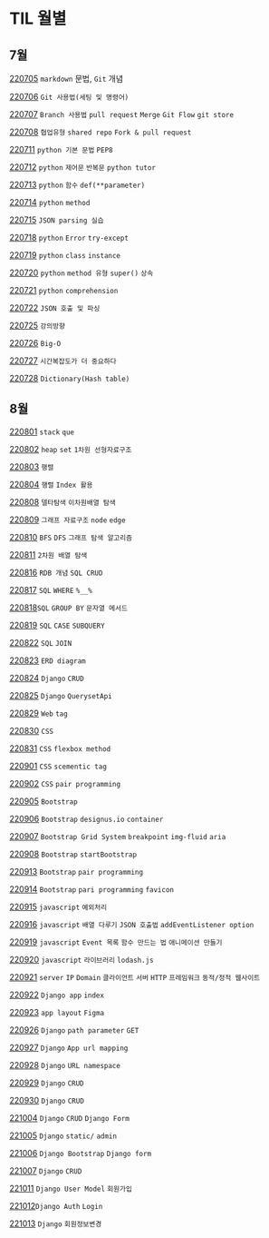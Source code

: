 # TIL 월별

## 7월

[220705](https://github.com/riumr/TIL/tree/main/220705) `markdown` 문법, `Git` 개념

[220706](https://github.com/riumr/TIL/tree/main/220706) `Git 사용법(세팅 및 명령어)`

[220707](https://github.com/riumr/TIL/tree/main/220707) `Branch 사용법` `pull request` `Merge` `Git Flow` `git store`

[220708](https://github.com/riumr/TIL/tree/main/220708) `협업유형` `shared repo` `Fork & pull request`

[220711](https://github.com/riumr/TIL/tree/main/220711) `python 기본 문법` `PEP8`

[220712](https://github.com/riumr/TIL/tree/main/220712) `python` `제어문` `반복문` `python tutor`

[220713](https://github.com/riumr/TIL/tree/main/220713) `python` `함수` `def(**parameter)`

[220714](https://github.com/riumr/TIL/tree/main/220714) `python` `method`

[220715](https://github.com/riumr/01-PJT-01/tree/master/3회차/김태형) `JSON parsing 실습`

[220718](https://github.com/riumr/TIL/tree/main/220718) `python` `Error` `try-except`

[220719](https://github.com/riumr/TIL/tree/main/220719) `python` `class` `instance`

[220720](https://github.com/riumr/TIL/tree/main/220720) `python` `method 유형` `super()` `상속`

[220721](https://github.com/riumr/TIL/tree/main/220721) `python` `comprehension`

[220722](https://github.com/riumr/01-PJT-02/tree/7ff7029629be406f04679137636edaaf199c4026/3회차/김태형) `JSON 호출 및 파싱`

[220725](https://github.com/riumr/TIL/tree/main/220725) `강의방향`

[220726](https://github.com/riumr/TIL/tree/main/220726) `Big-O`

[220727](https://github.com/riumr/TIL/tree/main/220727) `시간복잡도가 더 중요하다`

[220728](https://github.com/riumr/TIL/tree/main/220728) `Dictionary(Hash table)`

## 8월

[220801](https://github.com/riumr/TIL/tree/main/220801)  `stack` `que`

[220802](https://github.com/riumr/TIL/tree/main/220802) `heap` `set` `1차원 선형자료구조`

[220803](https://github.com/riumr/TIL/tree/main/220803) `행렬`

[220804](https://github.com/riumr/TIL/tree/main/220804) `행렬` `Index 활용`

[220808](https://github.com/riumr/TIL/tree/main/220808) `델타탐색` `이차원배열 탐색`

[220809](https://github.com/riumr/TIL/tree/main/220809) `그래프 자료구조` `node` `edge`

[220810](https://github.com/riumr/TIL/tree/main/220810) `BFS` `DFS` `그래프 탐색 알고리즘`

[220811](https://github.com/riumr/TIL/tree/main/220811) `2차원 배열 탐색`

[220816](https://github.com/riumr/TIL/tree/main/220816) `RDB 개념` `SQL CRUD`

[220817](https://github.com/riumr/TIL/tree/main/220817) `SQL` `WHERE` `%__%` 

[220818](https://github.com/riumr/TIL/tree/main/220818)`SQL` `GROUP BY` `문자열 메서드`

[220819](https://github.com/riumr/TIL/tree/main/220819) `SQL` `CASE` `SUBQUERY`

[220822](https://github.com/riumr/TIL/blob/fc82761627ac621f5ccac4e6a1c9665fe050f914/220822/Readme.md) `SQL` `JOIN`

[220823](https://github.com/riumr/TIL/blob/bc49b7c5bdc81163e777b25f07fd5bea7caca5a8/220823/220823.md) `ERD diagram`

[220824](https://github.com/riumr/TIL/blob/9bc66221e25bb091d3822855caacb22242ae7a73/220824/DB_07.md) `Django` `CRUD`

[220825](https://github.com/riumr/TIL/blob/f7720dcfc05142fa60b7d180d6a44444bff30220/220825/DB_08.md) `Django` `QuerysetApi`

[220829](https://github.com/riumr/TIL/blob/b65ede39468a5b99ed0a40e7bb39b158eb4f19f1/220829/%EC%8B%A4%EC%8A%B5.md) `Web` `tag`

[220830](https://github.com/riumr/TIL/tree/main/220830/실습내용) `CSS`

[220831](https://github.com/riumr/TIL/blob/99900d6ea71f9384e11201ad3c3b80bf07616619/220831/%EC%9E%90%EC%8A%B5%EB%82%B4%EC%9A%A9.md) `CSS` `flexbox method`

[220901](https://github.com/riumr/TIL/tree/main/220901/실습) `CSS` `scementic tag`

[220902](https://github.com/riumr/TIL/tree/main/220902/실습) `CSS` `pair programming`

[220905](https://github.com/riumr/TIL/tree/main/220905/실습)  `Bootstrap`

[220906](https://github.com/riumr/TIL/tree/main/220906/실습)  `Bootstrap` `designus.io` `container`

[220907](https://github.com/riumr/TIL/blob/02a4f3f135aafa127b10dcf5b0afb115668b154e/220907/220907.md)  `Bootstrap Grid System` `breakpoint` `img-fluid` `aria`

[220908](https://github.com/riumr/TIL/tree/main/220908/실습) `Bootstrap` `startBootstrap`

[220913](https://github.com/riumr/TIL/tree/main/220913/실습) `Bootstrap` `pair programming`

[220914](https://github.com/riumr/riumr.github.io) `Bootstrap` `pari programming` `favicon`

[220915](https://github.com/riumr/TIL/blob/61c9c756d20ce2a5fb1e1498f43ddd20c2ea2c4b/220915/%EC%9E%90%EC%8A%B5%EB%82%B4%EC%9A%A9.md) `javascript` `예외처리`

[220916]() `javascript` `배열 다루기` `JSON 호출법` `addEventListener option`

[220919]()  `javascript` `Event 목록` `함수 만드는 법` `애니메이션 만들기`

[220920](https://github.com/riumr/TIL/blob/52bc0185612b330482fc9023535ee025a16d2671/220920/%EC%8B%A4%EC%8A%B5/index.html) `javascript` `라이브러리` `lodash.js`

[220921](https://github.com/riumr/TIL/blob/121b6db064762341aa22200740c28fa158078e1d/220921/%ED%95%99%EC%8A%B5.md) `server` `IP` `Domain` `클라이언트` `서버` `HTTP` `프레임워크` `동적/정적 웹사이트`

[220922](https://github.com/riumr/TIL/tree/main/220922/실습) `Django app` `index`

[220923](https://github.com/riumr/TIL/tree/main/220923/실습) `app layout` `Figma`

[220926](https://github.com/riumr/TIL/blob/5a933671ea97fd150f6592ab5bdde35a8dbdd325/220926/220926.md) `Django` `path parameter` `GET`

[220927](https://github.com/riumr/TIL/blob/09ee7ea9f3e7b2de15a9a71241ac519847aa31ca/220927/220927.md) `Django` `App url mapping`

[220928](https://github.com/riumr/TIL/blob/9310a3651cf095fdebf9297689f67a9cb684609e/220928/220928.md) `Django` `URL namespace`

[220929](https://github.com/riumr/TIL/tree/main/220929/todo) `Django` `CRUD`

[220930](https://github.com/riumr/TIL/tree/main/220930/실습) `Django` `CRUD`

[221004](https://github.com/riumr/TIL/tree/main/221004/실습) `Django` `CRUD` `Django Form`

[221005](https://github.com/riumr/TIL/blob/2a9bb15eca96774038e1199e3939ea0be3a44d6b/221005/221005.md) `Django` `static/` `admin` 

[221006](https://github.com/riumr/TIL/tree/main/221006/실습) `Django Bootstrap` `Django form`

[221007](https://github.com/riumr/TIL/tree/main/221007/실습) `Django` `CRUD`

[221011](https://github.com/riumr/TIL/blob/5aafda3150243c77d7c2fc3629d8b20f29a33f82/221011/221011.md) `Django User Model` `회원가입`

[221012](https://github.com/riumr/TIL/blob/ae70479f258a18003768cf1e1a18f0556e270ece/221012/221012.md)`Django Auth` `Login` 

[221013](https://github.com/riumr/TIL/tree/main/221013/실습) `Django` `회원정보변경`
